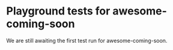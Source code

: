 # Playground tests for awesome-coming-soon
We are still awaiting the first test run for awesome-coming-soon.
